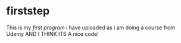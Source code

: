 # firststep
This is my *first program* i have uploaded as i am doing a course from Udemy AND I THINK ITS A nice code!
